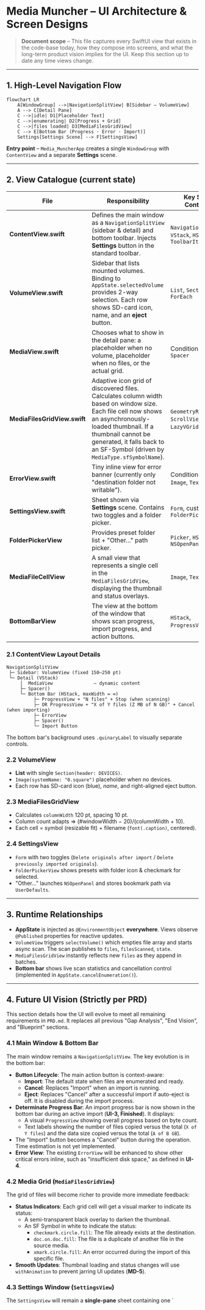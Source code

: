 # Media Muncher – UI Architecture & Screen Designs

> **Document scope** – This file captures every SwiftUI view that exists in the code-base today, how they compose into screens, and what the long-term product vision implies for the UI. Keep this section up to date any time views change.

---
## 1. High-Level Navigation Flow

```mermaid
flowchart LR
    A[WindowGroup] -->|NavigationSplitView| B[Sidebar – VolumeView]
    A --> C[Detail Pane]
    C -->|idle| D1[Placeholder Text]
    C -->|enumerating| D2[Progress + Grid]
    C -->|files loaded| D3[MediaFilesGridView]
    C --> E[Bottom Bar (Progress · Error · Import)]
    Settings[Settings Scene] --> F[SettingsView]
```

**Entry point** – `Media_MuncherApp` creates a single `WindowGroup` with `ContentView` and a separate **Settings** scene.

---
## 2. View Catalogue (current state)

| File | Responsibility | Key SwiftUI Containers |
|------|----------------|------------------------|
| **ContentView.swift** | Defines the main window as a `NavigationSplitView` (sidebar & detail) and bottom toolbar. Injects **Settings** button in the standard toolbar. | `NavigationSplitView`, `VStack`, `HStack`, `ToolbarItem` |
| **VolumeView.swift** | Sidebar that lists mounted volumes. Binding to `AppState.selectedVolume` provides 2-way selection. Each row shows SD-card icon, name, and an **eject** button. | `List`, `Section`, `ForEach` |
| **MediaView.swift** | Chooses what to show in the detail pane: a placeholder when no volume, placeholder when no files, or the actual grid. | Conditional `if`/`else`, `Spacer` |
| **MediaFilesGridView.swift** | Adaptive icon grid of discovered files. Calculates column width based on window size. Each file cell now shows an asynchronously-loaded thumbnail. If a thumbnail cannot be generated, it falls back to an SF-Symbol (driven by `MediaType.sfSymbolName`). | `GeometryReader`, `ScrollView`, `LazyVGrid`, `VStack` |
| **ErrorView.swift** | Tiny inline view for error banner (currently only "destination folder not writable"). | Conditional `if`, `Image`, `Text` |
| **SettingsView.swift** | Sheet shown via **Settings** scene. Contains two toggles and a folder picker. | `Form`, custom `FolderPickerView` |
| **FolderPickerView** | Provides preset folder list + "Other…" path picker. | `Picker`, `HStack`, uses `NSOpenPanel` |
| **MediaFileCellView** | A small view that represents a single cell in the `MediaFilesGridView`, displaying the thumbnail and status overlays. | `Image`, `Text`, `Spacer` |
| **BottomBarView** | The view at the bottom of the window that shows scan progress, import progress, and action buttons. | `HStack`, `ProgressView`, `Button` |

### 2.1 ContentView Layout Details
```
NavigationSplitView
 ├─ Sidebar: VolumeView (fixed 150–250 pt)
 └─ Detail (VStack)
     │  MediaView               – dynamic content
     ├─ Spacer()
     └─ Bottom Bar (HStack, maxWidth = ∞)
          ├─ ProgressView + "N files" + Stop (when scanning)
          ├─ OR ProgressView + "X of Y files (Z MB of N GB)" + Cancel (when importing)
          ├─ ErrorView
          ├─ Spacer()
          └─ Import Button
```
The bottom bar's background uses `.quinaryLabel` to visually separate controls.

### 2.2 VolumeView
* **List** with single `Section(header: DEVICES)`.
* `Image(systemName: "0.square")` placeholder when no devices.
* Each row has SD-card icon (blue), *name*, and right-aligned eject button.

### 2.3 MediaFilesGridView
* Calculates `columnWidth` 120 pt, spacing 10 pt.
* Column count adapts ⇒ (#windowWidth − 20)/(columnWidth + 10).
* Each cell  = symbol (resizable fit) + filename (`font(.caption)`, centered).

### 2.4 SettingsView
* `Form` with two toggles (`Delete originals after import` / `Delete previously imported originals`).
* `FolderPickerView` shows presets with folder icon & checkmark for selected.
* "Other…" launches `NSOpenPanel` and stores bookmark path via `UserDefaults`.

---
## 3. Runtime Relationships
* **AppState** is injected as `@EnvironmentObject` **everywhere**. Views observe `@Published` properties for reactive updates.
* `VolumeView` triggers `selectVolume()` which empties file array and starts async scan. The scan publishes to `files`, `filesScanned`, `state`.
* `MediaFilesGridView` instantly reflects new `files` as they append in batches.
* **Bottom bar** shows live scan statistics and cancellation control (implemented in `AppState.cancelEnumeration()`).

---
## 4. Future UI Vision (Strictly per PRD)

This section details how the UI will evolve to meet all remaining requirements in `PRD.md`. It replaces all previous "Gap Analysis", "End Vision", and "Blueprint" sections.

### 4.1 Main Window & Bottom Bar

The main window remains a `NavigationSplitView`. The key evolution is in the bottom bar:

*   **Button Lifecycle**: The main action button is context-aware:
    *   **Import**: The default state when files are enumerated and ready.
    *   **Cancel**: Replaces "Import" when an import is running.
    *   **Eject**: Replaces "Cancel" after a successful import if auto-eject is off. It is disabled during the import process.
*   **Determinate Progress Bar**: An import progress bar is now shown in the bottom bar during an active import (**UI-3, Finished**). It displays:
    *   A visual `ProgressView` showing overall progress based on byte count.
    *   Text labels showing the number of files copied versus the total (`X of Y files`) and the data size copied versus the total (`A of B GB`).
*   The "Import" button becomes a "Cancel" button during the operation. Time estimation is not yet implemented.
*   **Error View**: The existing `ErrorView` will be enhanced to show other critical errors inline, such as "insufficient disk space," as defined in **UI-4**.

### 4.2 Media Grid (`MediaFilesGridView`)

The grid of files will become richer to provide more immediate feedback:

*   **Status Indicators**: Each grid cell will get a visual marker to indicate its status:
    *   A semi-transparent black overlay to darken the thumbnail.
    *   An SF Symbol in white to indicate the status:
        *   `checkmark.circle.fill`: The file already exists at the destination.
        *   `doc.on.doc.fill`: The file is a duplicate of another file in the source media.
        *   `xmark.circle.fill`: An error occurred during the import of this specific file.
*   **Smooth Updates**: Thumbnail loading and status changes will use `withAnimation` to prevent jarring UI updates (**MD-5**).

### 4.3 Settings Window (`SettingsView`)

The `SettingsView` will remain a **single-pane** sheet containing one `